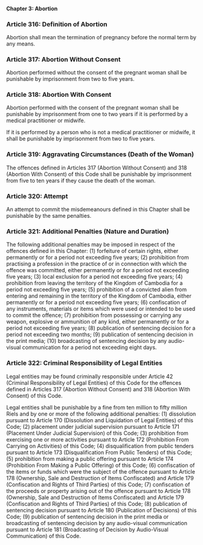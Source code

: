 #### Chapter 3: Abortion

### Article 316: Definition of Abortion

Abortion shall mean the termination of pregnancy before the normal term by any means.

### Article 317: Abortion Without Consent

Abortion performed without the consent of the pregnant woman shall be punishable by imprisonment from two to five years.

### Article 318: Abortion With Consent

Abortion performed with the consent of the pregnant woman shall be punishable by imprisonment from one to two years if it is performed by a medical practitioner or midwife.

If it is performed by a person who is not a medical practitioner or midwife, it shall be punishable by imprisonment from two to five years.

### Article 319: Aggravating Circumstances (Death of the Woman)

The offences defined in Articles 317 (Abortion Without Consent) and 318 (Abortion With Consent) of this Code shall be punishable by imprisonment from five to ten years if they cause the death of the woman.

### Article 320: Attempt

An attempt to commit the misdemeanours defined in this Chapter shall be punishable by the same penalties.

### Article 321: Additional Penalties (Nature and Duration)

The following additional penalties may be imposed in respect of the offences defined in this Chapter:
(1) forfeiture of certain rights, either permanently or for a period not exceeding five years;
(2) prohibition from practising a profession in the practice of or in connection with which the offence was committed, either permanently or for a period not exceeding five years;
(3) local exclusion for a period not exceeding five years;
(4) prohibition from leaving the territory of the Kingdom of Cambodia for a period not exceeding five years;
(5) prohibition of a convicted alien from entering and remaining in the territory of the Kingdom of Cambodia, either permanently or for a period not exceeding five years;
(6) confiscation of any instruments, materials or items which were used or intended to be used to commit the offence;
(7) prohibition from possessing or carrying any weapon, explosive or ammunition of any kind, either permanently or for a period not exceeding five years;
(8) publication of sentencing decision for a period not exceeding two months;
(9) publication of sentencing decision in the print media;
(10) broadcasting of sentencing decision by any audio-visual communication for a period not exceeding eight days.

### Article 322: Criminal Responsibility of Legal Entities

Legal entities may be found criminally responsible under Article 42 (Criminal Responsibility of Legal Entities) of this Code for the offences defined in Articles 317 (Abortion Without Consent) and 318 (Abortion With Consent) of this Code.

Legal entities shall be punishable by a fine from ten million to fifty million Riels and by one or more of the following additional penalties:
(1) dissolution pursuant to Article 170 (Dissolution and Liquidation of Legal Entities) of this Code;
(2) placement under judicial supervision pursuant to Article 171 (Placement Under Judicial Supervision) of this Code;
(3) prohibition from exercising one or more activities pursuant to Article 172 (Prohibition From Carrying on Activities) of this Code;
(4) disqualification from public tenders pursuant to Article 173 (Disqualification From Public Tenders) of this Code;
(5) prohibition from making a public offering pursuant to Article 174 (Prohibition From Making a Public Offering) of this Code;
(6) confiscation of the items or funds which were the subject of the offence pursuant to Article 178 (Ownership, Sale and Destruction of Items Confiscated) and Article 179 (Confiscation and Rights of Third Parties) of this Code;
(7) confiscation of the proceeds or property arising out of the offence pursuant to Article 178 (Ownership, Sale and Destruction of Items Confiscated) and Article 179 (Confiscation and Rights of Third Parties) of this Code;
(8) publication of sentencing decision pursuant to Article 180 (Publication of Decisions) of this Code;
(9) publication of sentencing decision in the print media or broadcasting of sentencing decision by any audio-visual communication pursuant to Article 181 (Broadcasting of Decision by Audio-Visual Communication) of this Code.

